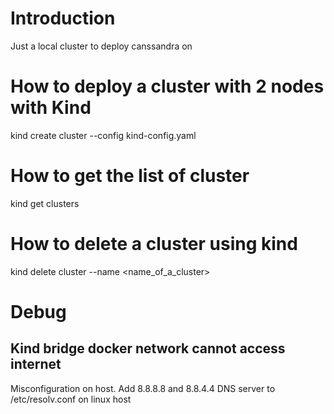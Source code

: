 # Introduction
Just a local cluster to deploy canssandra on

# How to deploy a cluster with 2 nodes with Kind
kind create cluster --config kind-config.yaml

# How to get the list of cluster
kind get clusters

# How to delete a cluster using kind
kind delete cluster --name <name_of_a_cluster>

# Debug
## Kind bridge docker network cannot access internet
Misconfiguration on host. Add 8.8.8.8 and 8.8.4.4 DNS server to /etc/resolv.conf on linux host


